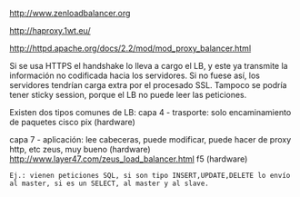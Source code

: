 http://www.zenloadbalancer.org

http://haproxy.1wt.eu/

http://httpd.apache.org/docs/2.2/mod/mod_proxy_balancer.html


Si se usa HTTPS el handshake lo lleva a cargo el LB, y este ya transmite la información no codificada hacia los servidores.
Si no fuese así, los servidores tendrían carga extra por el procesado SSL. 
Tampoco se podría tener sticky session, porque el LB no puede leer las peticiones.


Existen dos tipos comunes de LB:
  capa 4 - trasporte: solo encaminamiento de paquetes
    cisco pix (hardware)

  capa 7 - aplicación: lee cabeceras, puede modificar, puede hacer de proxy http, etc
    zeus, muy bueno (hardware) http://www.layer47.com/zeus_load_balancer.html
    f5 (hardware)

    Ej.: vienen peticiones SQL, si son tipo INSERT,UPDATE,DELETE lo envío al master, si es un SELECT, al master y al slave.
